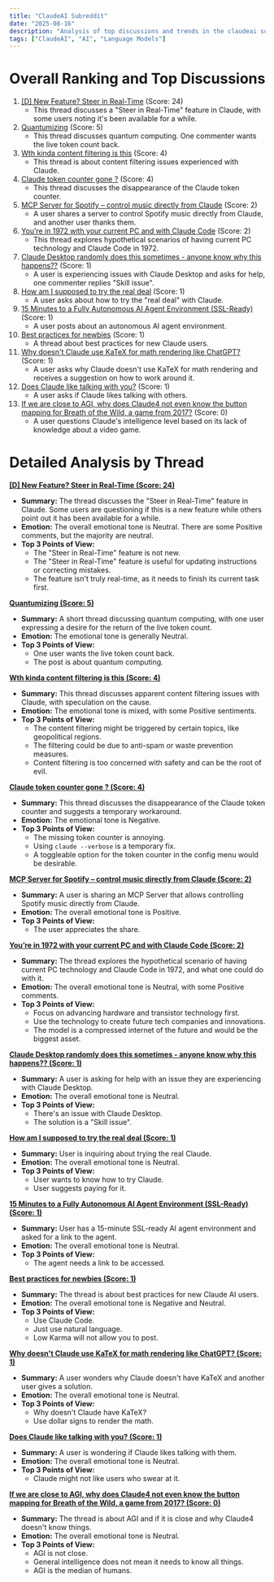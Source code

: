 ```yaml
---
title: "ClaudeAI Subreddit"
date: "2025-08-16"
description: "Analysis of top discussions and trends in the claudeai subreddit"
tags: ["ClaudeAI", "AI", "Language Models"]
---
```


# Overall Ranking and Top Discussions
1.  [[D] New Feature? Steer in Real-Time](https://i.redd.it/1nvin4ocafjf1.png) (Score: 24)
    *   This thread discusses a "Steer in Real-Time" feature in Claude, with some users noting it's been available for a while.
2.  [Quantumizing](https://i.redd.it/pemw7ydr0fjf1.png) (Score: 5)
    *   This thread discusses quantum computing. One commenter wants the live token count back.
3.  [Wth kinda content filtering is this](https://v.redd.it/cwdexwa81fjf1) (Score: 4)
    *   This thread is about content filtering issues experienced with Claude.
4.  [Claude token counter gone ?](https://www.reddit.com/r/ClaudeAI/comments/1ms52k0/claude_token_counter_gone/) (Score: 4)
    *   This thread discusses the disappearance of the Claude token counter.
5.  [MCP Server for Spotify – control music directly from Claude](https://www.reddit.com/r/ClaudeAI/comments/1ms28p6/mcp_server_for_spotify_control_music_directly/) (Score: 2)
    *   A user shares a server to control Spotify music directly from Claude, and another user thanks them.
6.  [You’re in 1972 with your current PC and with Claude Code](https://www.reddit.com/r/ClaudeAI/comments/1ms31pg/youre_in_1972_with_your_current_pc_and_with/) (Score: 2)
    *   This thread explores hypothetical scenarios of having current PC technology and Claude Code in 1972.
7.  [Claude Desktop randomly does this sometimes - anyone know why this happens??](https://www.reddit.com/r/ClaudeAI/comments/1ms1631/claude_desktop_randomly_does_this_sometimes/) (Score: 1)
    *   A user is experiencing issues with Claude Desktop and asks for help, one commenter replies "Skill issue".
8.  [How am I supposed to try the real deal](https://www.reddit.com/r/ClaudeAI/comments/1ms260d/how_am_i_supposed_to_try_the_real_deal/) (Score: 1)
    *   A user asks about how to try the "real deal" with Claude.
9.  [15 Minutes to a Fully Autonomous AI Agent Environment (SSL-Ready)](https://www.reddit.com/r/ClaudeAI/comments/1ms265n/15_minutes_to_a_fully_autonomous_ai_agent/) (Score: 1)
    *   A user posts about an autonomous AI agent environment.
10. [Best practices for newbies](https://www.reddit.com/r/ClaudeAI/comments/1ms2h42/best_practices_for_newbies/) (Score: 1)
    *   A thread about best practices for new Claude users.
11. [Why doesn't Claude use KaTeX for math rendering like ChatGPT?](https://www.reddit.com/r/ClaudeAI/comments/1ms2jup/why_doesnt_claude_use_katex_for_math_rendering/) (Score: 1)
    *   A user asks why Claude doesn't use KaTeX for math rendering and receives a suggestion on how to work around it.
12. [Does Claude like talking with you?](https://www.reddit.com/r/ClaudeAI/comments/1ms5nqu/does_claude_like_talking_with_you/) (Score: 1)
    *   A user asks if Claude likes talking with others.
13. [If we are close to AGI, why does Claude4 not even know the button mapping for Breath of the Wild, a game from 2017?](https://www.reddit.com/r/ClaudeAI/comments/1ms2i95/if_we_are_close_to_agi_why_does_claude4_not_even/) (Score: 0)
    *   A user questions Claude's intelligence level based on its lack of knowledge about a video game.

# Detailed Analysis by Thread
**[[D] New Feature? Steer in Real-Time (Score: 24)](https://i.redd.it/1nvin4ocafjf1.png)**
*  **Summary:** The thread discusses the "Steer in Real-Time" feature in Claude. Some users are questioning if this is a new feature while others point out it has been available for a while.
*  **Emotion:** The overall emotional tone is Neutral. There are some Positive comments, but the majority are neutral.
*  **Top 3 Points of View:**
    *   The "Steer in Real-Time" feature is not new.
    *   The "Steer in Real-Time" feature is useful for updating instructions or correcting mistakes.
    *   The feature isn't truly real-time, as it needs to finish its current task first.

**[Quantumizing (Score: 5)](https://i.redd.it/pemw7ydr0fjf1.png)**
*  **Summary:** A short thread discussing quantum computing, with one user expressing a desire for the return of the live token count.
*  **Emotion:** The emotional tone is generally Neutral.
*  **Top 3 Points of View:**
    *   One user wants the live token count back.
    *   The post is about quantum computing.

**[Wth kinda content filtering is this (Score: 4)](https://v.redd.it/cwdexwa81fjf1)**
*  **Summary:** This thread discusses apparent content filtering issues with Claude, with speculation on the cause.
*  **Emotion:** The emotional tone is mixed, with some Positive sentiments.
*  **Top 3 Points of View:**
    *   The content filtering might be triggered by certain topics, like geopolitical regions.
    *   The filtering could be due to anti-spam or waste prevention measures.
    *   Content filtering is too concerned with safety and can be the root of evil.

**[Claude token counter gone ? (Score: 4)](https://www.reddit.com/r/ClaudeAI/comments/1ms52k0/claude_token_counter_gone/)**
*  **Summary:** This thread discusses the disappearance of the Claude token counter and suggests a temporary workaround.
*  **Emotion:** The emotional tone is Negative.
*  **Top 3 Points of View:**
    *   The missing token counter is annoying.
    *   Using `claude --verbose` is a temporary fix.
    *   A toggleable option for the token counter in the config menu would be desirable.

**[MCP Server for Spotify – control music directly from Claude (Score: 2)](https://www.reddit.com/r/ClaudeAI/comments/1ms28p6/mcp_server_for_spotify_control_music_directly/)**
*  **Summary:** A user is sharing an MCP Server that allows controlling Spotify music directly from Claude.
*  **Emotion:** The overall emotional tone is Positive.
*  **Top 3 Points of View:**
    *   The user appreciates the share.

**[You’re in 1972 with your current PC and with Claude Code (Score: 2)](https://www.reddit.com/r/ClaudeAI/comments/1ms31pg/youre_in_1972_with_your_current_pc_and_with/)**
*  **Summary:**  The thread explores the hypothetical scenario of having current PC technology and Claude Code in 1972, and what one could do with it.
*  **Emotion:** The overall emotional tone is Neutral, with some Positive comments.
*  **Top 3 Points of View:**
    *   Focus on advancing hardware and transistor technology first.
    *   Use the technology to create future tech companies and innovations.
    *   The model is a compressed internet of the future and would be the biggest asset.

**[Claude Desktop randomly does this sometimes - anyone know why this happens?? (Score: 1)](https://www.reddit.com/r/ClaudeAI/comments/1ms1631/claude_desktop_randomly_does_this_sometimes/)**
*  **Summary:** A user is asking for help with an issue they are experiencing with Claude Desktop.
*  **Emotion:** The overall emotional tone is Neutral.
*  **Top 3 Points of View:**
    *   There's an issue with Claude Desktop.
    *   The solution is a "Skill issue".

**[How am I supposed to try the real deal (Score: 1)](https://www.reddit.com/r/ClaudeAI/comments/1ms260d/how_am_i_supposed_to_try_the_real_deal/)**
*  **Summary:** User is inquiring about trying the real Claude.
*  **Emotion:** The overall emotional tone is Neutral.
*  **Top 3 Points of View:**
    *  User wants to know how to try Claude.
    *  User suggests paying for it.

**[15 Minutes to a Fully Autonomous AI Agent Environment (SSL-Ready) (Score: 1)](https://www.reddit.com/r/ClaudeAI/comments/1ms265n/15_minutes_to_a_fully_autonomous_ai_agent/)**
*  **Summary:** User has a 15-minute SSL-ready AI agent environment and asked for a link to the agent.
*  **Emotion:** The overall emotional tone is Neutral.
*  **Top 3 Points of View:**
    *  The agent needs a link to be accessed.

**[Best practices for newbies (Score: 1)](https://www.reddit.com/r/ClaudeAI/comments/1ms2h42/best_practices_for_newbies/)**
*  **Summary:** The thread is about best practices for new Claude AI users.
*  **Emotion:** The overall emotional tone is Negative and Neutral.
*  **Top 3 Points of View:**
    *  Use Claude Code.
    *  Just use natural language.
    *  Low Karma will not allow you to post.

**[Why doesn't Claude use KaTeX for math rendering like ChatGPT? (Score: 1)](https://www.reddit.com/r/ClaudeAI/comments/1ms2jup/why_doesnt_claude_use_katex_for_math_rendering/)**
*  **Summary:** A user wonders why Claude doesn't have KaTeX and another user gives a solution.
*  **Emotion:** The overall emotional tone is Neutral.
*  **Top 3 Points of View:**
    *  Why doesn't Claude have KaTeX?
    *  Use dollar signs to render the math.

**[Does Claude like talking with you? (Score: 1)](https://www.reddit.com/r/ClaudeAI/comments/1ms5nqu/does_claude_like_talking_with_you/)**
*  **Summary:** A user is wondering if Claude likes talking with them.
*  **Emotion:** The overall emotional tone is Neutral.
*  **Top 3 Points of View:**
    *  Claude might not like users who swear at it.

**[If we are close to AGI, why does Claude4 not even know the button mapping for Breath of the Wild, a game from 2017? (Score: 0)](https://www.reddit.com/r/ClaudeAI/comments/1ms2i95/if_we_are_close_to_agi_why_does_claude4_not_even/)**
*  **Summary:**  The thread is about AGI and if it is close and why Claude4 doesn't know things.
*  **Emotion:** The overall emotional tone is Neutral.
*  **Top 3 Points of View:**
    *  AGI is not close.
    *  General intelligence does not mean it needs to know all things.
    *  AGI is the median of humans.

